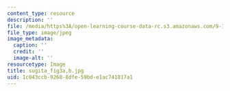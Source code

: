 ```yaml
---
content_type: resource
description: ''
file: /media/https%3A/open-learning-course-data-rc.s3.amazonaws.com/9-13-the-human-brain-spring-2019/1c043ccb92688dfe59bde1ac741817a1_sugita_fig3a-b.jpg
file_type: image/jpeg
image_metadata:
  caption: ''
  credit: ''
  image-alt: ''
resourcetype: Image
title: sugita_fig3a,b.jpg
uid: 1c043ccb-9268-8dfe-59bd-e1ac741817a1
---
```

